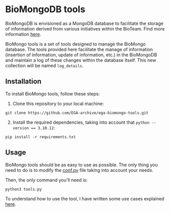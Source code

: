 # BioMongoDB tools

BioMongoDB is envisioned as a MongoDB database to facilitate the storage of information derived from various initiatives within the BioTeam. Find more information [here](https://docs.google.com/document/d/1KPLOE37bp4U5Xd9N6s6-_-UqPOZ4vRo5ZMlPvMinoxo/edit?usp=drive_link).

BioMongo tools is a set of tools designed to manage the BioMongo database. The tools provided here facilitate the manage of information (insertion of information, update of information, etc.) in the BioMongoDB and maintain a log of these changes within the database itself. This new collection will be named `log_details`.

## Installation

To install BioMongo tools, follow these steps:


1. Clone this repository to your local machine:

```
git clone https://github.com/EGA-archive/ega-biomongo-tools.git
```

2. Install the required dependencies, taking into account that `python --version == 3.10.12`:

```
pip install -r requirements.txt
```


## Usage

BioMongo tools should be as easy to use as possible. The only thing you need to do is to modify the [conf.py](https://github.com/m-huertasp/ega-biomongo-tools/blob/main/conf.py) file taking into account your needs.

Then, the only command you'll need is:

```
python3 tools.py
```

To understand how to use the tool, I have written some use cases explained [here](https://docs.google.com/document/d/1rVnTp6rVefees6J4kwp1Thaq4HapLysS452wy5mUuKM/edit?usp=sharing).
